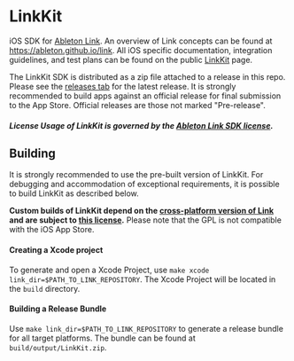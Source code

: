 # LinkKit

iOS SDK for [Ableton Link](https://ableton.com/link). An overview of Link concepts can be found at https://ableton.github.io/link. All iOS specific documentation, integration guidelines, and test plans can be found on the public [LinkKit](https://ableton.github.io/linkkit) page.

The LinkKit SDK is distributed as a zip file attached to a release in this repo. Please see the [releases tab](https://github.com/Ableton/LinkKit/releases) for the latest release. It is strongly recommended to build apps against an official release for final submission to the App Store. Official releases are those not marked "Pre-release".

##### License Usage of LinkKit is governed by the [Ableton Link SDK license](https://github.com/Ableton/LinkKit/blob/master/Ableton_Link_SDK_License_v2.0.pdf).

## Building
It is strongly recommended to use the pre-built version of LinkKit. For debugging and accommodation of exceptional requirements, it is possible to build LinkKit as described below.

**Custom builds of LinkKit depend on the [cross-platform version of Link](https://github.com/ableton/link) and are subject to [this license](https://github.com/Ableton/link/blob/master/LICENSE.md).**
Please note that the GPL is not compatible with the iOS App Store.

#### Creating a Xcode project

To generate and open a Xcode Project, use `make xcode link_dir=$PATH_TO_LINK_REPOSITORY`.
The Xcode Project will be located in the `build` directory.

#### Building a Release Bundle

Use `make link_dir=$PATH_TO_LINK_REPOSITORY` to generate a release bundle for all target platforms.
The bundle can be found at `build/output/LinkKit.zip`.
